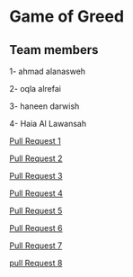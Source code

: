 # Game of Greed

## Team members

1- ahmad alanasweh

2- oqla alrefai

3- haneen darwish

4- Haia Al Lawansah



[Pull Request 1](https://github.com/hayaa123/game-of-greed/pull/1)

[Pull Request 2](https://github.com/hayaa123/game-of-greed/pull/2)

[Pull Request 3](https://github.com/hayaa123/game-of-greed/pull/3)

[Pull Request 4](https://github.com/hayaa123/game-of-greed/pull/4)

[Pull Request 5](https://github.com/hayaa123/game-of-greed/pull/5)

[Pull Request 6](https://github.com/hayaa123/game-of-greed/pull/6)

[Pull Request 7](https://github.com/hayaa123/game-of-greed/pull/7)

[pull Request 8](https://github.com/hayaa123/game-of-greed/pull/8)

